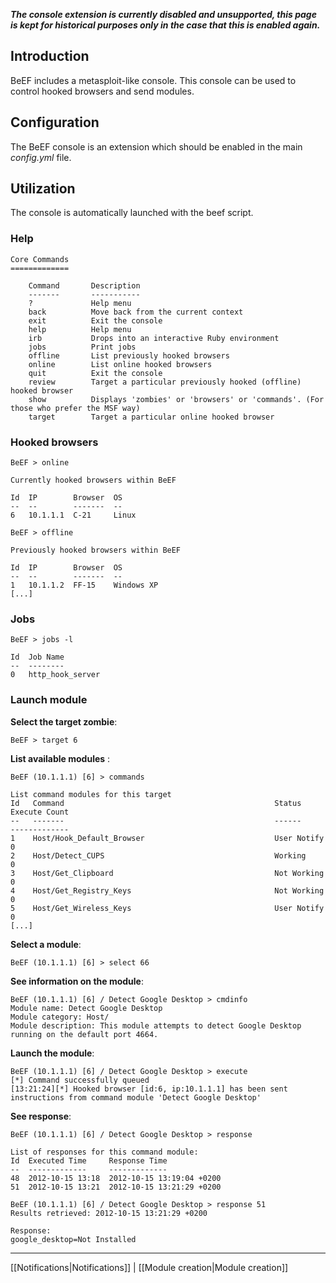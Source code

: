 _**The console extension is currently **disabled** and **unsupported**, this page is kept for historical purposes only in the case that this is enabled again.**_

## Introduction

BeEF includes a metasploit-like console. This console can be used to control hooked browsers and send modules.

## Configuration

The BeEF console is an extension which should be enabled in the main _config.yml_ file.

## Utilization

The console is automatically launched with the beef script.

### Help

```
Core Commands
=============

    Command       Description
    -------       -----------
    ?             Help menu
    back          Move back from the current context
    exit          Exit the console
    help          Help menu
    irb           Drops into an interactive Ruby environment
    jobs          Print jobs
    offline       List previously hooked browsers
    online        List online hooked browsers
    quit          Exit the console
    review        Target a particular previously hooked (offline) hooked browser
    show          Displays 'zombies' or 'browsers' or 'commands'. (For those who prefer the MSF way)
    target        Target a particular online hooked browser
```

### Hooked browsers

```
BeEF > online

Currently hooked browsers within BeEF

Id  IP        Browser  OS
--  --        -------  --
6   10.1.1.1  C-21     Linux

BeEF > offline

Previously hooked browsers within BeEF

Id  IP        Browser  OS
--  --        -------  --
1   10.1.1.2  FF-15    Windows XP
[...]
```

### Jobs

```
BeEF > jobs -l

Id  Job Name
--  --------
0   http_hook_server
```

### Launch module

**Select the target zombie**:
```
BeEF > target 6
```

**List available modules** :
```
BeEF (10.1.1.1) [6] > commands

List command modules for this target
Id   Command                                               Status       Execute Count
--   -------                                               ------       -------------
1    Host/Hook_Default_Browser                             User Notify  0
2    Host/Detect_CUPS                                      Working      0
3    Host/Get_Clipboard                                    Not Working  0
4    Host/Get_Registry_Keys                                Not Working  0
5    Host/Get_Wireless_Keys                                User Notify  0
[...]
```

**Select a module**:
```
BeEF (10.1.1.1) [6] > select 66
```

**See information on the module**:
```
BeEF (10.1.1.1) [6] / Detect Google Desktop > cmdinfo
Module name: Detect Google Desktop
Module category: Host/
Module description: This module attempts to detect Google Desktop running on the default port 4664.
```

**Launch the module**:
```
BeEF (10.1.1.1) [6] / Detect Google Desktop > execute
[*] Command successfully queued
[13:21:24][*] Hooked browser [id:6, ip:10.1.1.1] has been sent instructions from command module 'Detect Google Desktop'
```

**See response**:
```
BeEF (10.1.1.1) [6] / Detect Google Desktop > response

List of responses for this command module:
Id  Executed Time     Response Time
--  -------------     -------------
48  2012-10-15 13:18  2012-10-15 13:19:04 +0200
51  2012-10-15 13:21  2012-10-15 13:21:29 +0200

BeEF (10.1.1.1) [6] / Detect Google Desktop > response 51
Results retrieved: 2012-10-15 13:21:29 +0200

Response:
google_desktop=Not Installed
```
***
[[Notifications|Notifications]] | [[Module creation|Module creation]]